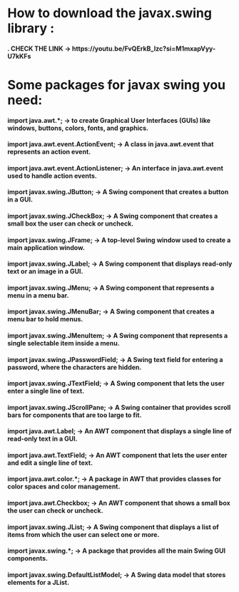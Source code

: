 <h1>How to download the javax.swing library :</h1>

<h4> . CHECK THE LINK -> https://youtu.be/FvQErkB_lzc?si=M1mxapVyy-U7kKFs  </h4>

<h1>Some packages for javax swing you need:</h1>

<h4>import java.awt.*; -> to create Graphical User Interfaces (GUIs) like windows, buttons, colors, fonts, and graphics.</h4>
<h4>import java.awt.event.ActionEvent; -> A class in java.awt.event that represents an action event. </h4>
<h4>import java.awt.event.ActionListener; -> An interface in java.awt.event used to handle action events. </h4>
<h4>import javax.swing.JButton; -> A Swing component that creates a button in a GUI.</h4>
<h4>import javax.swing.JCheckBox; -> A Swing component that creates a small box the user can check or uncheck.</h4>
<h4>import javax.swing.JFrame; -> A top-level Swing window used to create a main application window. </h4>
<h4>import javax.swing.JLabel; -> A Swing component that displays read-only text or an image in a GUI.</h4>
<h4>import javax.swing.JMenu; -> A Swing component that represents a menu in a menu bar. </h4>
<h4>import javax.swing.JMenuBar; -> A Swing component that creates a menu bar to hold menus. </h4>
<h4>import javax.swing.JMenuItem; -> A Swing component that represents a single selectable item inside a menu.</h4>
<h4>import javax.swing.JPasswordField; -> A Swing text field for entering a password, where the characters are hidden.</h4>
<h4>import javax.swing.JTextField; -> A Swing component that lets the user enter a single line of text.</h4>
<h4>import javax.swing.JScrollPane; -> A Swing container that provides scroll bars for components that are too large to fit.</h4>
<h4>import java.awt.Label; -> An AWT component that displays a single line of read-only text in a GUI.</h4>
<h4>import java.awt.TextField; -> An AWT component that lets the user enter and edit a single line of text.</h4>
<h4>import java.awt.color.*; -> A package in AWT that provides classes for color spaces and color management. </h4>
<h4>import java.awt.Checkbox; -> An AWT component that shows a small box the user can check or uncheck.</h4>
<h4>import javax.swing.JList; -> A Swing component that displays a list of items from which the user can select one or more.</h4>
<h4>import javax.swing.*; -> A package that provides all the main Swing GUI components.</h4>
<h4>import javax.swing.DefaultListModel; -> A Swing data model that stores elements for a JList.  </h4>

